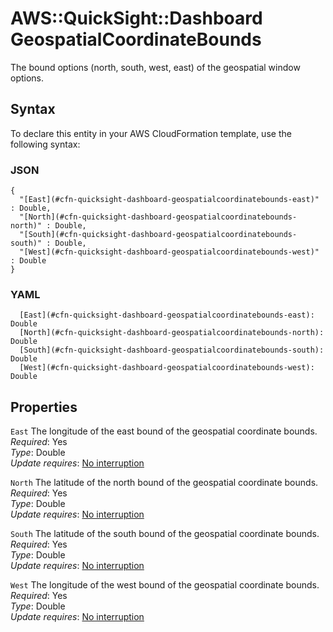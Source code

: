 # AWS::QuickSight::Dashboard GeospatialCoordinateBounds<a name="aws-properties-quicksight-dashboard-geospatialcoordinatebounds"></a>

The bound options \(north, south, west, east\) of the geospatial window options\.

## Syntax<a name="aws-properties-quicksight-dashboard-geospatialcoordinatebounds-syntax"></a>

To declare this entity in your AWS CloudFormation template, use the following syntax:

### JSON<a name="aws-properties-quicksight-dashboard-geospatialcoordinatebounds-syntax.json"></a>

```
{
  "[East](#cfn-quicksight-dashboard-geospatialcoordinatebounds-east)" : Double,
  "[North](#cfn-quicksight-dashboard-geospatialcoordinatebounds-north)" : Double,
  "[South](#cfn-quicksight-dashboard-geospatialcoordinatebounds-south)" : Double,
  "[West](#cfn-quicksight-dashboard-geospatialcoordinatebounds-west)" : Double
}
```

### YAML<a name="aws-properties-quicksight-dashboard-geospatialcoordinatebounds-syntax.yaml"></a>

```
  [East](#cfn-quicksight-dashboard-geospatialcoordinatebounds-east): Double
  [North](#cfn-quicksight-dashboard-geospatialcoordinatebounds-north): Double
  [South](#cfn-quicksight-dashboard-geospatialcoordinatebounds-south): Double
  [West](#cfn-quicksight-dashboard-geospatialcoordinatebounds-west): Double
```

## Properties<a name="aws-properties-quicksight-dashboard-geospatialcoordinatebounds-properties"></a>

`East` <a name="cfn-quicksight-dashboard-geospatialcoordinatebounds-east"></a>
The longitude of the east bound of the geospatial coordinate bounds\.  
_Required_: Yes  
_Type_: Double  
_Update requires_: [No interruption](https://docs.aws.amazon.com/AWSCloudFormation/latest/UserGuide/using-cfn-updating-stacks-update-behaviors.html#update-no-interrupt)

`North` <a name="cfn-quicksight-dashboard-geospatialcoordinatebounds-north"></a>
The latitude of the north bound of the geospatial coordinate bounds\.  
_Required_: Yes  
_Type_: Double  
_Update requires_: [No interruption](https://docs.aws.amazon.com/AWSCloudFormation/latest/UserGuide/using-cfn-updating-stacks-update-behaviors.html#update-no-interrupt)

`South` <a name="cfn-quicksight-dashboard-geospatialcoordinatebounds-south"></a>
The latitude of the south bound of the geospatial coordinate bounds\.  
_Required_: Yes  
_Type_: Double  
_Update requires_: [No interruption](https://docs.aws.amazon.com/AWSCloudFormation/latest/UserGuide/using-cfn-updating-stacks-update-behaviors.html#update-no-interrupt)

`West` <a name="cfn-quicksight-dashboard-geospatialcoordinatebounds-west"></a>
The longitude of the west bound of the geospatial coordinate bounds\.  
_Required_: Yes  
_Type_: Double  
_Update requires_: [No interruption](https://docs.aws.amazon.com/AWSCloudFormation/latest/UserGuide/using-cfn-updating-stacks-update-behaviors.html#update-no-interrupt)
